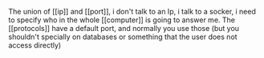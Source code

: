 The union of [[ip]] and [[port]], i don't talk to an Ip, i talk to a socker, i need to specify who in the whole [[computer]] is going to answer me. The [[protocols]] have a default port, and normally you use those (but you shouldn't specially on databases or something that the user does not access directly)
